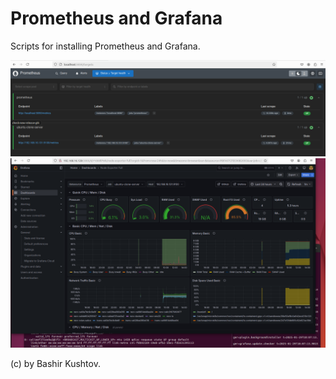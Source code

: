 # Prometheus and Grafana
Scripts for installing Prometheus and Grafana.

<img src="https://github.com/gearup2000/prometheus_and_grafana/blob/main/prometeus.png" alt="Prometheus" />
<img src="https://github.com/gearup2000/prometheus_and_grafana/blob/main/grafana_node_expoerter.png" alt="Node_exporter"/>



(c) by Bashir Kushtov.
